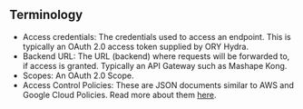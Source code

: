 
## Terminology

* Access credentials: The credentials used to access an endpoint. This is typically an OAuth 2.0 access token supplied
    by ORY Hydra.
* Backend URL: The URL (backend) where requests will be forwarded to, if access is granted. Typically an API Gateway
    such as Mashape Kong.
* Scopes: An OAuth 2.0 Scope.
* Access Control Policies: These are JSON documents similar to AWS and Google Cloud Policies. Read more about them [here](https://ory.gitbooks.io/hydra/content/security.html#how-does-access-control-work-with-hydra).
